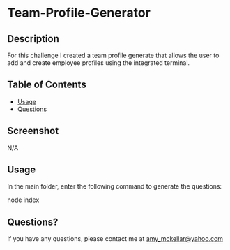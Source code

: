 # Team-Profile-Generator

## Description

For this challenge I created a team profile generate that allows the user to add and create employee profiles using the integrated terminal.

## Table of Contents

- [Usage](#usage)
- [Questions](#questions)

## Screenshot

N/A

## Usage

In the main folder, enter the following command to generate the questions:

node index

## Questions?

If you have any questions, please contact me at amy_mckellar@yahoo.com

